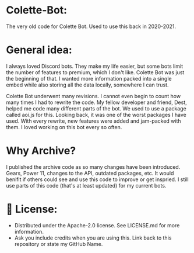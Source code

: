 # Colette-Bot:
The very old code for Colette Bot. Used to use this back in 2020-2021.

# General idea:

I always loved Discord bots. They make my life easier, but some bots limit the number of features to premium, which I don't like. Colette Bot was just the beginning of that. I wanted more information packed into a single embed while also storing all the data locally, somewhere I can trust.

Colette Bot underwent many revisions. I cannot even begin to count how many times I had to rewrite the code. My fellow developer and friend, Dest, helped me code many different parts of the bot. We used to use a package called aoi.js for this. Looking back, it was one of the worst packages I have used. With every rewrite, new features were added and jam-packed with them. I loved working on this bot every so often.

# Why Archive?

I published the archive code as so many changes have been introduced. Gears, Power 11, changes to the API, outdated packages, etc. It would benifit if others could see and use this code to improve or get inspried. I still use parts of this code (that's at least updated) for my current bots.

# 🔐 License:
- Distributed under the Apache-2.0 license. See LICENSE.md for more information.
- Ask you include credits when you are using this. Link back to this repository or state my GitHub Name.
